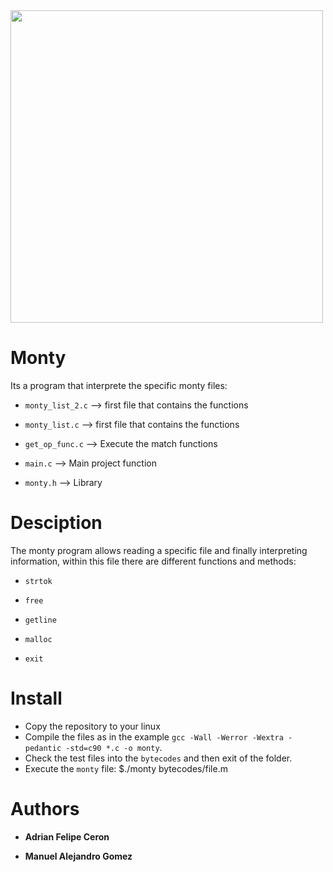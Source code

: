 <img  src  =  "https://www.holbertonschool.com/holberton-logo.png" width  =  "500"/>


# Monty

Its a program that interprete the specific monty files:

- `monty_list_2.c` --> first file that contains the functions

- `monty_list.c` --> first file that contains the functions

- `get_op_func.c` --> Execute the match functions

- `main.c` --> Main project function

- `monty.h` --> Library

  


# Desciption

The monty program allows reading a specific file and finally interpreting information, within this file there are different functions and methods:

- `strtok`

-  `free`

- `getline`

- `malloc`

- `exit`


# Install
- Copy the repository to your linux 
- Compile the files as in the example `gcc -Wall -Werror -Wextra -pedantic -std=c90 *.c -o monty`.
- Check the test files into the `bytecodes` and then exit of the folder.
- Execute the `monty` file: $./monty bytecodes/file.m
  
  

# Authors

  

- **Adrian Felipe Ceron**

  

- **Manuel Alejandro Gomez**
